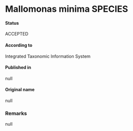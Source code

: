 Mallomonas minima SPECIES
=======

#### Status
ACCEPTED

#### According to
Integrated Taxonomic Information System

#### Published in
null

#### Original name
null

### Remarks
null